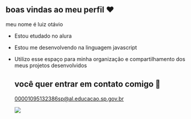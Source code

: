 ## boas vindas ao meu perfil ❤️

meu nome é luiz otávio

- Estou etudado no alura
- Estou me desenvolvendo na linguagem javascript
- Utilizo esse espaço para minha organização e compartilhamento dos meus projetos desenvolvidos

  ## você quer entrar em contato comigo 📧

  00001095132386sp@al.educacao.sp.gov.br

  ![](https://media1.tenor.com/m/c5HaEnWzTIgAAAAC/peach-goma-peach.gif)
